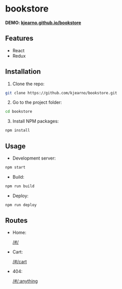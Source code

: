 # bookstore

**DEMO: [kjearno.github.io/bookstore](https://kjearno.github.io/bookstore)**

## Features

- React
- Redux

## Installation

1. Clone the repo:

```sh
git clone https://github.com/kjearno/bookstore.git
```

2. Go to the project folder:

```sh
cd bookstore
```

3. Install NPM packages:

```sh
npm install
```

## Usage

- Development server:

```sh
npm start
```

- Build:

```sh
npm run build
```

- Deploy:

```sh
npm run deploy
```

## Routes

- Home:

  [/#/](https://kjearno.github.io/bookstore/#/)

- Cart:

  [/#/cart](https://kjearno.github.io/bookstore/#/cart)

- 404:

  [/#/:anything](https://kjearno.github.io/bookstore/#/:anything)
